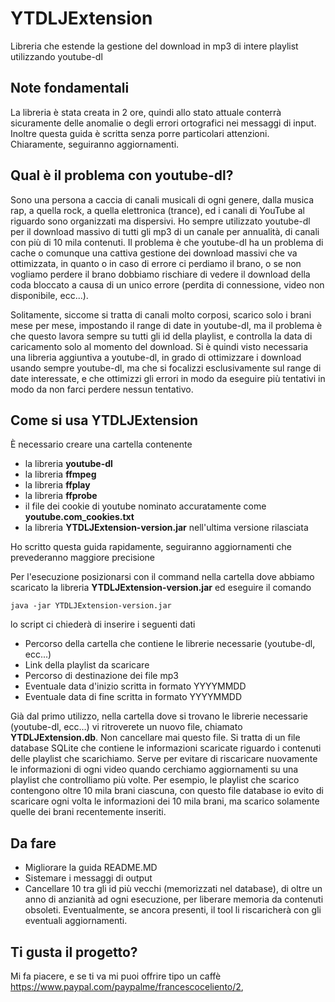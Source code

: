 # YTDLJExtension

Libreria che estende la gestione del download in mp3 di intere playlist
utilizzando youtube-dl

## Note fondamentali

La libreria è stata creata in 2 ore, quindi allo stato attuale conterrà
sicuramente delle anomalie o degli errori ortografici nei messaggi di
input. Inoltre questa guida è scritta senza porre particolari
attenzioni. Chiaramente, seguiranno aggiornamenti.

## Qual è il problema con youtube-dl?

Sono una persona a caccia di canali musicali di ogni genere, dalla
musica rap, a quella rock, a quella elettronica (trance), ed i canali di
YouTube al riguardo sono organizzati ma dispersivi. Ho sempre utilizzato
youtube-dl per il download massivo di tutti gli mp3 di un canale per
annualità, di canali con più di 10 mila contenuti. Il problema è che
youtube-dl ha un problema di cache o comunque una cattiva gestione dei
download massivi che va ottimizzata, in quanto o in caso di errore ci
perdiamo il brano, o se non vogliamo perdere il brano dobbiamo rischiare
di vedere il download della coda bloccato a causa di un unico errore
(perdita di connessione, video non disponibile, ecc...).

Solitamente, siccome si tratta di canali molto corposi, scarico solo i
brani mese per mese, impostando il range di date in youtube-dl, ma il
problema è che questo lavora sempre su tutti gli id della playlist, e
controlla la data di caricamento solo al momento del download. Si è
quindi visto necessaria una libreria aggiuntiva a youtube-dl, in grado
di ottimizzare i download usando sempre youtube-dl, ma che si focalizzi
esclusivamente sul range di date interessate, e che ottimizzi gli errori
in modo da eseguire più tentativi in modo da non farci perdere nessun
tentativo.

## Come si usa YTDLJExtension

È necessario creare una cartella contenente

  - la libreria **youtube-dl**
  - la libreria **ffmpeg**
  - la libreria **ffplay**
  - la libreria **ffprobe**
  - il file dei cookie di youtube nominato accuratamente come
    **youtube.com\_cookies.txt**
  - la libreria **YTDLJExtension-version.jar** nell'ultima versione
    rilasciata

Ho scritto questa guida rapidamente, seguiranno aggiornamenti che
prevederanno maggiore precisione

Per l'esecuzione posizionarsi con il command nella cartella dove abbiamo
scaricato la libreria **YTDLJExtension-version.jar** ed eseguire il
comando

    java -jar YTDLJExtension-version.jar

lo script ci chiederà di inserire i seguenti dati

  - Percorso della cartella che contiene le librerie necessarie
    (youtube-dl, ecc...)
  - Link della playlist da scaricare
  - Percorso di destinazione dei file mp3
  - Eventuale data d'inizio scritta in formato YYYYMMDD
  - Eventuale data di fine scritta in formato YYYYMMDD

Già dal primo utilizzo, nella cartella dove si trovano le librerie
necessarie (youtube-dl, ecc...) vi ritroverete un nuovo file, chiamato
**YTDLJExtension.db**. Non cancellare mai questo file. Si tratta di un
file database SQLite che contiene le informazioni scaricate riguardo i
contenuti delle playlist che scarichiamo. Serve per evitare di
riscaricare nuovamente le informazioni di ogni video quando cerchiamo
aggiornamenti su una playlist che controlliamo più volte. Per esempio,
le playlist che scarico contengono oltre 10 mila brani ciascuna, con
questo file database io evito di scaricare ogni volta le informazioni
dei 10 mila brani, ma scarico solamente quelle dei brani recentemente
inseriti.

## Da fare

  - Migliorare la guida README.MD
  - Sistemare i messaggi di output
  - Cancellare 10 tra gli id più vecchi (memorizzati nel database), di
    oltre un anno di anzianità ad ogni esecuzione, per liberare memoria
    da contenuti obsoleti. Eventualmente, se ancora presenti, il tool li
    riscaricherà con gli eventuali aggiornamenti.

## Ti gusta il progetto?

Mi fa piacere, e se ti va mi puoi offrire tipo un caffè
<https://www.paypal.com/paypalme/francescoceliento/2>,
